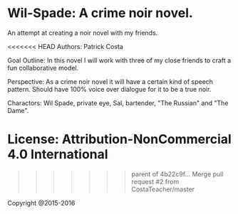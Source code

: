 # Wil-Spade: A crime noir novel. 
An attempt at creating a noir novel with my friends. 

<<<<<<< HEAD
Authors: Patrick Costa

Goal Outline: In this novel I will work with three of my close friends to craft a fun collaborative model.

Perspective: As a crime noir novel it will have a certain kind of speech pattern. Should have 100% voice over dialogue for it
to be a true noir.  

Charactors: Wil Spade, private eye, Sal, bartender, "The Russian" and "The Dame". 


License: Attribution-NonCommercial 4.0 International 
=======
>>>>>>> parent of 4b22c9f... Merge pull request #2 from CostaTeacher/master

Copyright @2015-2016
